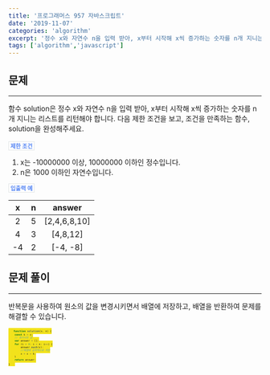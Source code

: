 ```yaml
---
title: '프로그래머스 957 자바스크립트'
date: '2019-11-07'
categories: 'algorithm'
excerpt: '정수 x와 자연수 n을 입력 받아, x부터 시작해 x씩 증가하는 숫자를 n개 지니는 리스트를 리턴'
tags: ['algorithm','javascript']
---
```


## 문제
---
함수 solution은 정수 x와 자연수 n을 입력 받아, x부터 시작해 x씩 증가하는 숫자를 n개 지니는 리스트를 리턴해야 합니다. 다음 제한 조건을 보고, 조건을 만족하는 함수, solution을 완성해주세요.
<br><br>

`제한 조건`

1. x는 -10000000 이상, 10000000 이하인 정수입니다.
2. n은 1000 이하인 자연수입니다.

`입출력 예`

| <center>x</center> | <center>n</center> | <center>answer</center> |
| :----------------: | :----------------: | :---------------------: |
|         2          |         5          |      [2,4,6,8,10]       |
|         4          |         3          |        [4,8,12]         |
|         -4         |         2          |        [-4, -8]         |

## 문제 풀이
---

반복문을 사용하여 원소의 값을 변경시키면서 배열에 저장하고, 배열을 반환하여 문제를 해결할 수 있습니다.

~~~javascript
function solution(x, n) {
    const k = x;
    // 증가시킬 값
    var answer = [];
    for (i = 0; i < n; i++) {
        answer.push(x);
        //배열에 순차적으로 저장
        x = x + k;
    }
    return answer;
}
~~~

<style>
blockquote{
    border-left: 0.25em solid #266477;
}
</style>
<style>
.page__content h1,
.page__content h2
{
    padding-bottom: 0.5em;
    border-bottom: 1px solid #89ddff;
}
</style>

<style>
    p{
        margin-block-start: 0em;
        margin-block-end: 0em;
        margin-inline-start: 0px;
        margin-inline-end: 0px;
        margin-top:0px;
        margin-bottom: 0px;
    }
</style>
<style>
        .MySQL {
            display: inline;
            padding-left: 5px;
            padding-right: 5px;
            padding-top: 1px;
            padding-bottom: 2px;
            font-size: 0.6em;
            text-align: center;
            background-color: #52809c;
            color: #f8fafc;
            border-top-left-radius: 3px;
            border-bottom-left-radius: 3px;
            content: "MySQL"
        }

        .MySQLver {
            display: inline;
            padding-left: 5px;
            padding-right: 5px;
            padding-top: 1px;
            padding-bottom: 2px;
            font-size: 0.6em;
            text-align: center;
            background-color: #f8981d;
            color: #f8fafc;
            border-top-right-radius: 3px;
            border-bottom-right-radius: 3px;
        }
</style>
<style>
        .Javascript {
            display: inline;
            padding-left: 5px;
            padding-right: 5px;
            padding-top: 1px;
            padding-bottom: 2px;
            font-size: 0.6em;
            text-align: center;
            background-color: #f2e21b;
            color: #222;
            border-top-left-radius: 3px;
            border-bottom-left-radius: 3px;
        }

        .Javascriptver {
            display: inline;
            padding-left: 5px;
            padding-right: 5px;
            padding-top: 1px;
            padding-bottom: 2px;
            font-size: 0.6em;
            text-align: center;
            background-color: #000000c7;
            color: #f8fafc;
            border-top-right-radius: 3px;
            border-bottom-right-radius: 3px;
        }
</style>
<style>
        .PHP {
            display: inline;
            padding-left: 5px;
            padding-right: 5px;
            padding-top: 1px;
            padding-bottom: 2px;
            font-size: 0.6em;
            text-align: center;
            background-color: #777bb3;
            color: #f8fafc;
            border-top-left-radius: 3px;
            border-bottom-left-radius: 3px;
            content: "MySQL"
        }

        .PHPver {
            display: inline;
            padding-left: 5px;
            padding-right: 5px;
            padding-top: 1px;
            padding-bottom: 2px;
            font-size: 0.6em;
            text-align: center;
            background-color: #000000c7;
            color: #f8fafc;
            border-top-right-radius: 3px;
            border-bottom-right-radius: 3px;
        }
</style>
<style>
        .Python {
            display: inline;
            padding-left: 5px;
            padding-right: 5px;
            padding-top: 1px;
            padding-bottom: 2px;
            font-size: 0.6em;
            text-align: center;
            background-color: #0277bd;
            color: #f8fafc;
            border-top-left-radius: 3px;
            border-bottom-left-radius: 3px;
        }

        .Pythonver {
            display: inline;
            padding-left: 5px;
            padding-right: 5px;
            padding-top: 1px;
            padding-bottom: 2px;
            font-size: 0.6em;
            text-align: center;
            background-color: #ffc107;
            color: #f8fafc;
            border-top-right-radius: 3px;
            border-bottom-right-radius: 3px;
        }
</style>
<style>
.page h1:before {
    padding-right: 0.3em;
    color: #9ddcff;
    content: "/";
}

.page h2:before {
    padding-right: 0.3em;
    color: #9ddcff;
    content: "//";
}

.page h3:before {
    padding-right: 0.3em;
    color: #9ddcff;
    content: "///";
}

.page h4:before {
    padding-right: 0.3em;
    color: #9ddcff;
    content: "////";
}

p>code,
a>code,
li>code,
figcaption>code,
td>code {
    padding-left: 0.18rem;
    padding-right: 0.18rem;
    padding-top: 0.09rem;
    font-size: 0.8em;
    background: #fff;
    color: #5283f3;
    border: solid 1px #e1e4e5;
    border-radius: 0px;
    font-family: open sans,clear sans,helvetica neue,Helvetica,Arial,sans-serif;
    font-weight: bold;
}
</style>

